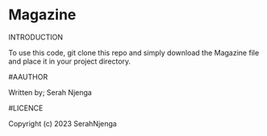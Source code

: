 # Magazine

INTRODUCTION

To use this code, git clone this repo and simply download the Magazine file and place it in your project directory.


#AAUTHOR

Written by; Serah Njenga


#LICENCE

Copyright (c) 2023 SerahNjenga
